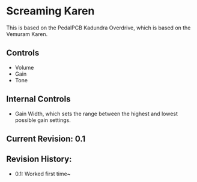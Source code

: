# Screaming Karen

This is based on the PedalPCB Kadundra Overdrive, which is based on the Vemuram Karen.

## Controls

* Volume
* Gain
* Tone

## Internal Controls

* Gain Width, which sets the range between the highest and lowest possible gain settings.

## Current Revision: 0.1

## Revision History:

* 0.1:  Worked first time~

